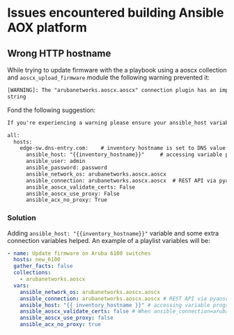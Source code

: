 # Issues encountered building Ansible AOX platform

## Wrong HTTP hostname

While trying to update firmware with the a playbook using a aoscx collection and `aoscx_upload_firmware` module the following warning prevented it:

```txt
[WARNING]: The "arubanetworks.aoscx.aoscx" connection plugin has an improperly configured remote target value, forcing "inventory_hostname" templated value instead of the
string
```

Fond the following suggestion:

```txt
If you're experiencing a warning please ensure your ansible_host variable is defined - if you design your inventory such that the inventory_hostname is the DNS entry, you can programmatically define the ansible_host variable like so:

all:
  hosts:
    edge-sw.dns-entry.com:    # inventory hostname is set to DNS value
      ansible_host: "{{inventory_hostname}}"     # accessing variable programmatically 
      ansible_user: admin
      ansible_password: password
      ansible_network_os: arubanetworks.aoscx.aoscx
      ansible_connection: arubanetworks.aoscx.aoscx  # REST API via pyaoscx connection method
      ansible_aoscx_validate_certs: False
      ansible_aoscx_use_proxy: False
      ansible_acx_no_proxy: True
```

### Solution

Adding `ansible_host: "{{inventory_hostname}}"` variable and some extra connection variables helped. An example of a playlist variables will be:

```yaml
- name: Update firmware on Aruba 6100 switches
  hosts: new_6100
  gather_facts: false
  collections:
    - arubanetworks.aoscx
  vars: 
    ansible_network_os: arubanetworks.aoscx.aoscx
    ansible_connection: arubanetworks.aoscx.aoscx # REST API via pyaoscx connection method
    ansible_host: "{{ inventory_hostname }}" # accessing variable programmatically
    ansible_aoscx_validate_certs: false # When ansible_connection=arubanetworks.aoscx.aoscx
    ansible_aoscx_use_proxy: false
    ansible_acx_no_proxy: true
```
